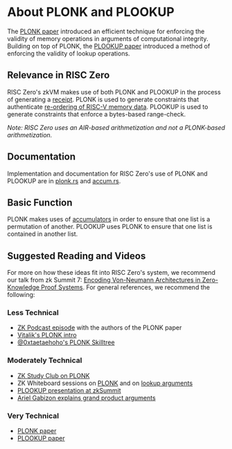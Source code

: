 # About PLONK and PLOOKUP

The [PLONK paper](https://eprint.iacr.org/2019/953) introduced an efficient technique for enforcing the validity of memory operations in arguments of computational integrity.
Building on top of PLONK, the [PLOOKUP paper](https://eprint.iacr.org/2020/315.pdf) introduced a method of enforcing the validity of lookup operations.

## Relevance in RISC Zero

RISC Zero's zkVM makes use of both PLONK and PLOOKUP in the process of generating a [receipt].
PLONK is used to generate constraints that authenticate [re-ordering of RISC-V memory data](https://www.youtube.com/watch?v=dYuEPvRLwLo&list=PLcPzhUaCxlCiLk_VjLUNbmfb2mB1Y_N9N&index=6).
PLOOKUP is used to generate constraints that enforce a bytes-based range-check.

_Note: RISC Zero uses an AIR-based arithmetization and not a PLONK-based arithmetization._

## Documentation

Implementation and documentation for RISC Zero's use of PLONK and PLOOKUP are in [plonk.rs](https://github.com/risc0/risc0/blob/3d00debce414f96353b8295720be21029ca63347/risc0/zkvm/src/prove/plonk.rs) and [accum.rs](https://github.com/risc0/risc0/blob/3d00debce414f96353b8295720be21029ca63347/risc0/zkp/src/prove/accum.rs).

## Basic Function

PLONK makes uses of [accumulators](https://hackmd.io/@arielg/ByFgSDA7D) in order to ensure that one list is a permutation of another.
PLOOKUP uses PLONK to ensure that one list is contained in another list.

## Suggested Reading and Videos

For more on how these ideas fit into RISC Zero's system, we recommend our talk from zk Summit 7: [Encoding Von-Neumann Architectures in Zero-Knowledge Proof Systems](https://www.youtube.com/watch?v=od033ugtlYQ&list=PLcPzhUaCxlCgCvzkkaBWzVuHdBRsTNxj1&index=7).
For general references, we recommend the following:

### Less Technical

- [ZK Podcast episode](https://www.youtube.com/watch?v=n6_nicI4ckM&t=2629s) with the authors of the PLONK paper
- [Vitalik's PLONK intro](https://vitalik.ca/general/2019/09/22/plonk.html)
- [@0xtaetaehoho's PLONK Skilltree](https://twitter.com/0xtaetaehoho/status/1618979438913527814)

### Moderately Technical

- [ZK Study Club on PLONK](https://www.youtube.com/watch?v=NqrVcDuQ8hM)
- ZK Whiteboard sessions on [PLONK](https://zkhack.dev/whiteboard/module-five/) and on [lookup arguments](https://zkhack.dev/whiteboard/module-six/)
- [PLOOKUP presentation at zkSummit](https://www.youtube.com/watch?v=Vdlc1CmRYRY)
- [Ariel Gabizon explains grand product arguments](https://hackmd.io/@arielg/ByFgSDA7D)

### Very Technical

- [PLONK paper](https://eprint.iacr.org/2019/953)
- [PLOOKUP paper](https://eprint.iacr.org/2020/315.pdf)

[receipt]: https://docs.rs/risc0-zkvm/*/risc0_zkvm/struct.Receipt.html
